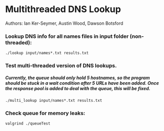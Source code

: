 Multithreaded DNS Lookup
=======================

Authors: Ian Ker-Seymer, Austin Wood, Dawson Botsford

### Lookup DNS info for all names files in input folder (non-threaded):
    ./lookup input/names*.txt results.txt

### Test multi-threaded version of DNS lookups.
##### Currently, the queue should only hold 5 hostnames, so the program should be stuck in a wait condition after 5 URLs have been added. Once the response pool is added to deal with the queue, this will be fixed.
    ./multi_lookup input/names*.txt results.txt

### Check queue for memory leaks:
    valgrind ./queueTest
